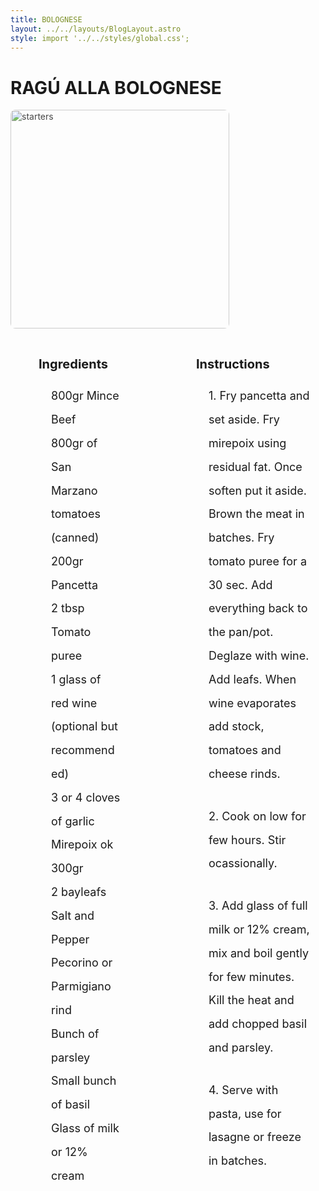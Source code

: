 ```yaml
---
title: BOLOGNESE
layout: ../../layouts/BlogLayout.astro
style: import '../../styles/global.css';
---
```


<!-- <header class="header"> -->

  <main>

# RAG&#218; ALLA BOLOGNESE

  <img class="foodImage" src="/images/bolognese.jpeg" alt="starters" />

  <div class="recipe">
    <div class="ingredients">
      <h1 class="IngHead">Ingredients</h1>
      <ul class="listOfIng">
        <li>800gr Mince Beef</li>
        <li>800gr of San Marzano tomatoes (canned)</li>
        <li>200gr Pancetta</li>
        <li>2 tbsp Tomato puree</li>
        <li>1 glass of red wine (optional but recommended)</li>
        <li>3 or 4 cloves of garlic</li>
        <li>Mirepoix ok 300gr</li>
        <li>2 bayleafs</li>
        <li>Salt and Pepper</li>
        <li>Pecorino or Parmigiano rind</li>
        <li>Bunch of parsley</li>
        <li>Small bunch of basil</li>
        <li>Glass of milk or 12% cream</li>
      </ul>
    </div>
    <div class="instructions">
      <h1 class="IngHead">Instructions</h1>
      <p class="parInstruct">
        1. Fry pancetta and set aside. Fry mirepoix using residual fat. Once
        soften put it aside. Brown the meat in batches. Fry tomato puree for a
        30 sec. Add everything back to the pan/pot. Deglaze with wine. Add
        leafs. When wine evaporates add stock, tomatoes and cheese rinds.
      </p>
      <p class="parInstruct">
        2. Cook on low for few hours. Stir ocassionally.
      </p>
      <p class="parInstruct">
        3. Add glass of full milk or 12% cream, mix and boil gently for few
        minutes. Kill the heat and add chopped basil and parsley.
      </p>
      <p class="parInstruct">
        4. Serve with pasta, use for lasagne or freeze in batches.
      </p>
      <p class="parInstruct"></p>
      <p class="parInstruct"></p>
    </div>
  </div>
</main>

  <style>

    .ingredients {
      width: 60%;
      text-align: left;
      margin: 25px;
      margin-bottom: 40px;
    }

    .header {
      font-weight: 700;
      font-size: 30px;
    }

    .foodImage {
      height: 350px;
      width: 350px;
      border-radius: 0.5rem;
      opacity: 0.8;
    }

    .IngHead {
      font-size: 20px;
      margin: 20px;
    }

    .listOfIng {
      list-style: none;
      margin-left: 40px;
      font-size: 18px;
      line-height: 2.1;
    }

    ul {
      padding: 0;
    }

    .instructions {
        text-align: left;
        margin: 25px;
    }

    .parInstruct {
      margin-left: 40px;
      font-size: 18px;
      line-height: 2.1;
      margin-bottom: 30px;
    }

@media screen and (max-width: 400px) {
      .recipe {
        display: grid;
        grid-template-columns: 1fr;
        grid-template-rows: repeat(2, 1fr);
  }
}

@media screen and (min-width: 400px) and (max-width: 900px) {
  .recipe {
    display: grid;
    grid-template-columns: repeat(2, 1fr);
    grid-template-rows: repeat(2, 1fr);
    grid-column-gap: 0px;
    grid-row-gap: 0px;
  }
}

@media screen and (min-width: 901px) {
  .recipe {
    display: grid;
    grid-template-columns: repeat(2, 1fr);
    grid-template-rows: repeat(2, 1fr);
    grid-column-gap: 0px;
    grid-row-gap: 0px;
  }
}

  </style>
</header>
